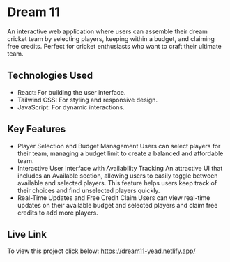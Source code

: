 
# Dream 11
An interactive web application where users can assemble their dream cricket team by selecting players, keeping within a budget, and claiming free credits. Perfect for cricket enthusiasts who want to craft their ultimate team.


## Technologies Used

 - React: For building the user interface.
 - Tailwind CSS: For styling and responsive design.
 - JavaScript: For dynamic interactions.



##  Key Features

- Player Selection and Budget Management
Users can select players for their team, managing a budget limit to create a balanced and affordable team.
- Interactive User Interface with Availability Tracking
An attractive UI that includes an Available section, allowing users to easily toggle between available and selected players. This feature helps users keep track of their choices and find unselected players quickly.
- Real-Time Updates and Free Credit Claim
Users can view real-time updates on their available budget and selected players and claim free credits to add more players.



## Live Link

To view this project click below: 
https://dream11-yead.netlify.app/



